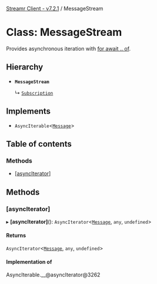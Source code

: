 [Streamr Client - v7.2.1](../README.md) / MessageStream

# Class: MessageStream

Provides asynchronous iteration with
[for await .. of](https://developer.mozilla.org/en-US/docs/Web/JavaScript/Reference/Statements/for-await...of).

## Hierarchy

- **`MessageStream`**

  ↳ [`Subscription`](Subscription.md)

## Implements

- `AsyncIterable`<[`Message`](../interfaces/Message.md)\>

## Table of contents

### Methods

- [[asyncIterator]](MessageStream.md#[asynciterator])

## Methods

### [asyncIterator]

▸ **[asyncIterator]**(): `AsyncIterator`<[`Message`](../interfaces/Message.md), `any`, `undefined`\>

#### Returns

`AsyncIterator`<[`Message`](../interfaces/Message.md), `any`, `undefined`\>

#### Implementation of

AsyncIterable.\_\_@asyncIterator@3262
